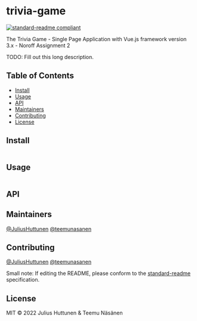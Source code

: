 # trivia-game

[![standard-readme compliant](https://img.shields.io/badge/standard--readme-OK-green.svg?style=flat-square)](https://github.com/RichardLitt/standard-readme)

The Trivia Game - Single Page Application with Vue.js framework version 3.x - Noroff Assignment 2

TODO: Fill out this long description.

## Table of Contents

- [Install](#install)
- [Usage](#usage)
- [API](#api)
- [Maintainers](#maintainers)
- [Contributing](#contributing)
- [License](#license)

## Install

```
```

## Usage

```
```

## API

## Maintainers
[@JuliusHuttunen](https://github.com/https://github.com/JuliusHuttunen)
[@teemunasanen](https://github.com/https://github.com/teemunasanen)

## Contributing
[@JuliusHuttunen](https://github.com/https://github.com/JuliusHuttunen)
[@teemunasanen](https://github.com/https://github.com/teemunasanen)



Small note: If editing the README, please conform to the [standard-readme](https://github.com/RichardLitt/standard-readme) specification.

## License

MIT © 2022 Julius Huttunen & Teemu Näsänen
